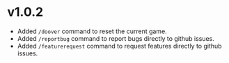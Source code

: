 # v1.0.2

- Added `/doover` command to reset the current game.
- Added `/reportbug` command to report bugs directly to github issues.
- Added `/featurerequest` command to request features directly to github issues.
